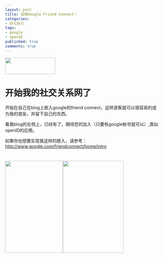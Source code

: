 ```yaml
---
layout: post
title: 试用Google Friend Connect！
categories:
- 杂七杂八
tags:
- google
- openID
published: true
comments: true
---
```

<p><img src="file:///tmp/moz-screenshot.jpg" alt="" /><a href="http://www.google.com/friendconnect/home/introhttp://" target="_blank"><img class="alignnone" title="google friend connect" src="http://www.google.com/friendconnect/static/images/friendconnect-logo.gif" alt="" width="163" height="54" /></a>
<h1>开始我的社交关系网了</h1>
开始在自己在blog上嵌入google的friend connect，这样游客就可以很容易的成为我的朋友，并留下自己的东西。</p>

<p>看我blog的左侧上，已经有了，期待您的加入（只要有google帐号就可以）,类似openID的应用。</p>

<p>如果你也想要实现我这样的嵌入，请参考：<a href="http://www.google.com/friendconnect/home/intro" target="_blank">http://www.google.com/friendconnect/home/intro</a>
<h1><a href="{{site.url}}/media/2008/12/sendpix081206093701.jpg"><img class="alignnone size-medium wp-image-292" title="sendpix081206093701" src="{{site.url}}/media/2008/12/sendpix081206093701-188x300.jpg" alt="" width="188" height="300" /></a><a href="{{site.url}}/media/2008/12/sendpix081206093702.jpg"><img class="alignnone size-medium wp-image-293" title="sendpix081206093702" src="{{site.url}}/media/2008/12/sendpix081206093702-198x300.jpg" alt="" width="198" height="300" /></a></h1></p>
